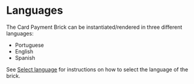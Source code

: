 # Languages

The Card Payment Brick can be instantiated/rendered in three different languages:

* Portuguese
* English 
* Spanish

See [Select language](/developers/en/docs/checkout-bricks/additional-customization/select-language) for instructions on how to select the language of the brick.
